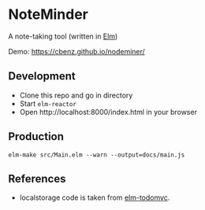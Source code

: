 # NoteMinder

A note-taking tool (written in [Elm](http://elm-lang.org/))

Demo: https://cbenz.github.io/nodeminer/

## Development

- Clone this repo and go in directory
- Start `elm-reactor`
- Open http://localhost:8000/index.html in your browser

## Production

```
elm-make src/Main.elm --warn --output=docs/main.js
```

## References

- localstorage code is taken from [elm-todomvc](https://github.com/evancz/elm-todomvc).
